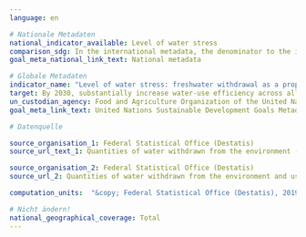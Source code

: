 ```yaml
---
language: en

# Nationale Metadaten
national_indicator_available: Level of water stress
comparison_sdg: In the international metadata, the denominator to the indicator consists of the total renewable freshwater resources minus the environmental flow requirements. For the calculation of this indicator, only the total renewable freshwater resources are used in the denominator.
goal_meta_national_link_text: National metadata

# Globale Metadaten
indicator_name: "Level of water stress: freshwater withdrawal as a proportion of available freshwater resources"
target: By 2030, substantially increase water-use efficiency across all sectors and ensure sustainable withdrawals and supply of freshwater to address water scarcity and substantially reduce the number of people suffering from water scarcity
un_custodian_agency: Food and Agriculture Organization of the United Nations (FAO)
goal_meta_link_text: United Nations Sustainable Development Goals Metadata

# Datenquelle

source_organisation_1: Federal Statistical Office (Destatis)
source_url_text_1: Quantities of water withdrawn from the environment (Only available in German)

source_organisation_2: Federal Statistical Office (Destatis)
source_url_2: Quantities of water withdrawn from the environment and used for cooling (Only available in German)

computation_units:  "&copy; Federal Statistical Office (Destatis), 2019"

# Nicht ändern!
national_geographical_coverage: Total
---
```

